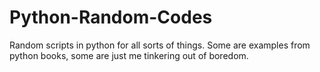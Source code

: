 # Python-Random-Codes
Random scripts in python for all sorts of things.
Some are examples from python books, some are just me tinkering out of boredom.
